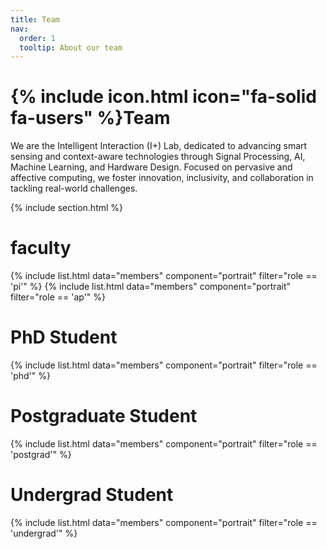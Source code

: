 ```yaml
---
title: Team
nav:
  order: 1
  tooltip: About our team
---
```


# {% include icon.html icon="fa-solid fa-users" %}Team

We are the Intelligent Interaction (I+) Lab, dedicated to advancing smart sensing and context-aware technologies through Signal Processing, AI, Machine Learning, and Hardware Design. Focused on pervasive and affective computing, we foster innovation, inclusivity, and collaboration in tackling real-world challenges.

{% include section.html %}
# faculty
{% include list.html data="members" component="portrait" filter="role == 'pi'" %}
{% include list.html data="members" component="portrait" filter="role == 'ap'" %}

# PhD Student
{% include list.html data="members" component="portrait" filter="role == 'phd'" %}

# Postgraduate Student
{% include list.html data="members" component="portrait" filter="role == 'postgrad'" %}

# Undergrad Student
{% include list.html data="members" component="portrait" filter="role == 'undergrad'" %}

